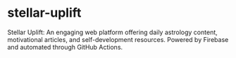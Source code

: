 # stellar-uplift
Stellar Uplift: An engaging web platform offering daily astrology content, motivational articles, and self-development resources. Powered by Firebase and automated through GitHub Actions.
